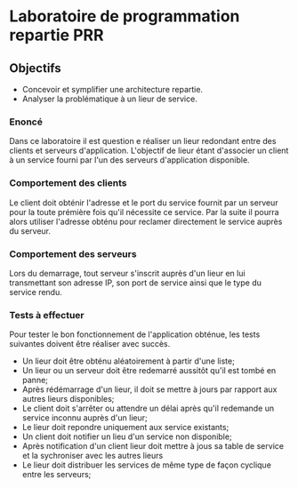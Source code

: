 # Laboratoire de programmation repartie PRR


## Objectifs

- Concevoir et symplifier une architecture repartie.
- Analyser la problématique à un lieur de service.


### Enoncé

Dans ce laboratoire il est question e réaliser un lieur redondant entre des clients et serveurs d'application. 
L'objectif de lieur étant d'associer un client à un service fourni par l'un des serveurs d'application disponible.


### Comportement des clients

Le client doit obténir l'adresse et le port du service fournit par un serveur pour la toute prémière fois qu'il nécessite ce service.
Par la suite il pourra alors utiliser l'adresse obténu pour reclamer directement le service auprès du serveur.

### Comportement des serveurs

Lors du demarrage, tout serveur s'inscrit auprès d'un lieur en lui transmettant son adresse IP, son port de service 
ainsi que le type du service rendu.


### Tests à effectuer

Pour tester le bon fonctionnement de l'application obténue, les tests suivantes doivent être réaliser avec succès.

* Un lieur doit être obténu aléatoirement à partir d'une liste;
* Un lieur ou un serveur doit être redemarré aussitôt qu'il est tombé en panne;
* Après rédémarrage d'un lieur, il doit se mettre à jours par rapport aux autres lieurs disponibles;
* Le client doit s'arrêter ou attendre un délai après qu'il redemande un service inconnu auprès d'un lieur;
* Le lieur doit repondre uniquement aux service existants;
* Un client doit notifier un lieu d'un service non disponible;
* Après notification d'un client lieur doit mettre à jous sa table de service et la sychroniser avec les autres lieurs
* Le lieur doit distribuer les services de même type de façon cyclique entre les serveurs;
